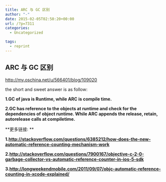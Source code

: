 ```yaml
---
title: ARC 与 GC 区别
author: "-"
date: 2015-02-05T02:50:20+00:00
url: /?p=7311
categories:
  - Uncategorized

tags:
  - reprint
---
```

## ARC 与 GC 区别
http://my.oschina.net/u/566401/blog/109020

the short and sweet answer is as follow:

**1.GC of java is Runtime, while ARC is compile time.**

**2.GC has reference to the objects at runtime and check for the dependencies of object runtime. While ARC appends the release, retain, autorelease calls at compiletime.**

**更多链接: **

**1.http://stackoverflow.com/questions/6385212/how-does-the-new-automatic-reference-counting-mechanism-work**

**2.http://stackoverflow.com/questions/7900167/objective-c-2-0-garbage-collector-vs-automatic-reference-counter-in-ios-5-sdk**

**3.http://longweekendmobile.com/2011/09/07/objc-automatic-reference-counting-in-xcode-explained/**